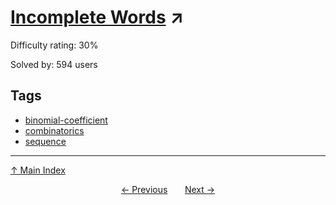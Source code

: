 # [Incomplete Words](https://projecteuler.net/problem=657) ↗️

Difficulty rating: 30%

Solved by: 594 users
## Tags

- [binomial-coefficient](../tags/binomial-coefficient.md)
- [combinatorics](../tags/combinatorics.md)
- [sequence](../tags/sequence.md)



---

[↑ Main Index](../README.md)


<div align=center><a href='656.md'>← Previous</a> &nbsp;&nbsp; &nbsp;&nbsp;  <a href='658.md'>Next →</a></div>
